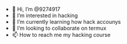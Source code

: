 - 👋 Hi, I’m @9274917
- 👀 I’m interested in hacking
- 🌱 I’m currently learning how hack accounys
- 💞️ I’m looking to collaborate on termux
- 📫 How to reach me my hacking course

<!---
9274917/9274917 is a ✨ special ✨ repository because its `README.md` (this file) appears on your GitHub profile.
You can click the Preview link to take a look at your changes.
--->
